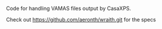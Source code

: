 Code for handling VAMAS files output by CasaXPS.

Check out https://github.com/aeronth/wraith.git for the specs